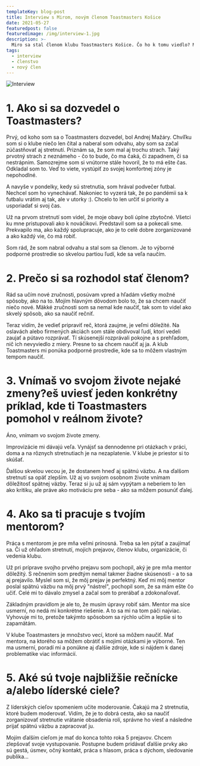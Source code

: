 ```yaml
---
templateKey: blog-post
title: Interview s Mirom, novým členom Toastmasters Košice
date: 2021-05-27
featuredpost: false
featuredimage: /img/interview-1.jpg
description: >-
  Miro sa stal členom klubu Toastmasters Košice. Čo ho k tomu viedlo? Má to pre neho prínos, aj keď je členom len pár mesiacov? Ak ste zvedaví, viac si môžete prečítať v rozhovore.
tags:
  - interview
  - členstvo
  - nový člen
---
```

![Interview](/img/interview-1.jpg)

# 1. Ako si sa dozvedel o Toastmasters?
Prvý, od koho som sa o Toastmasters dozvedel, bol Andrej Mažáry. Chvíľku som si o klube niečo len čítal a naberal som odvahu, aby som sa začal zúčastňovať aj stretnutí. Priznám sa, že som mal aj trochu strach. Taký prvotný strach z neznámeho - čo to bude, čo ma čaká, či zapadnem, či sa nestrápnim. Samozrejme som si vnútorne stále hovoril, že to má ešte čas. Odkladal som to. Veď to viete, vystúpiť zo svojej komfortnej zóny je nepohodlné. 

A navyše v pondelky, kedy sú stretnutia, som hrával podvečer futbal. Nechcel som ho vynechávať. Nakoniec to vyzerá tak, že po pandémii sa k futbalu vrátim aj tak, ale v utorky :). Chcelo to len určiť si priority a usporiadať si svoj čas.

Už na prvom stretnutí som videl, že moje obavy boli úplne zbytočné. Všetci ku mne pristupovali ako k nováčikovi. Predstavil som sa a pokecali sme. Prekvapilo ma, ako každý spolupracuje, ako je to celé dobre zorganizované a ako každý vie, čo má robiť. 

Som rád, že som nabral odvahu a stal som sa členom. Je to výborné podporné prostredie so skvelou partiou ľudí, kde sa veľa naučím.

# 2. Prečo si sa rozhodol stať členom?
Rád sa učím nové zručnosti, posúvam vpred a hľadám všetky možné spôsoby, ako na to. Mojím hlavným dôvodom bolo to, že sa chcem naučiť niečo nové. Mäkké zručnosti som sa nemal kde naučiť, tak som to videl ako skvelý spôsob, ako sa naučiť rečniť. 

Teraz vidím, že vedieť pripraviť reč, ktorá zaujme, je veľmi dôležité. Na oslavách alebo firmených akciách som stále obdivoval ľudí, ktorí vedeli zaujať a pútavo rozprávať. Tí skúsenejší rozprávali pokojne a s prehľadom, nič ich nevyviedlo z miery. Presne to sa chcem naučiť aj ja. A klub Toastmasters mi ponúka podporné prostredie, kde sa to môžem vlastným tempom naučiť.

# 3. Vnímaš vo svojom živote nejaké zmeny?eš uviesť jeden konkrétny príklad, kde ti Toastmasters pomohol v reálnom živote?
Áno, vnímam vo svojom živote zmeny. 

Improvizácie mi dávajú veľa. Vynájsť sa dennodenne pri otázkach v práci, doma a na rôznych stretnutiach je na nezaplatenie. V klube je priestor si to skúšať. 

Ďalšou skvelou vecou je, že dostanem hneď aj spätnú väzbu. A na ďalšom stretnutí sa opäť zlepším. Už aj vo svojom osobnom živote vnímam dôležitosť spätnej väzby. Teraz si ju už aj sám vypýtam a neberiem to len ako kritiku, ale práve ako motiváciu pre seba - ako sa môžem posunúť ďalej.

# 4. Ako sa ti pracuje s tvojím mentorom?
Práca s mentorom je pre mňa veľmi prínosná. Treba sa len pýtať a zaujímať sa. Či už ohľadom stretnutí, mojich prejavov, členov klubu, organizácie, či vedenia klubu. 

Už pri príprave svojho prvého prejavu som pochopil, aký je pre mňa mentor dôležitý. S rečnením som predtým nemal takmer žiadne skúsenosti - a to sa aj prejavilo. Myslel som si, že môj prejav je perfektný. Keď mi môj mentor poslal spätnú väzbu na môj prvý "nástrel", pochopil som, že sa mám ešte čo učiť. Celé mi to dávalo zmysel a začal som to prerábať a zdokonaľovať. 

Základným pravidlom je ale to, že musím úpravy robiť sám. Mentor ma síce usmerní, no nedá mi konkrétne riešenie. A to sa mi na tom páči najviac. Vyhovuje mi to, pretože takýmto spôsobom sa rýchlo učím a lepšie si to zapamätám. 

V klube Toastmasters je množstvo vecí, ktoré sa môžem naučiť. Mať mentora, na ktorého sa môžem obrátiť s mojimi otázkami je výborné. Ten ma usmerní, poradí mi a ponúkne aj ďalšie zdroje, kde si nájdem k danej problematike viac informácií. 

# 5. Aké sú tvoje najbližšie rečnícke a/alebo líderské ciele?
Z líderských cieľov spomeniem učite moderovanie. Čakajú ma 2 stretnutia, ktoré budem moderovať. Vidím, že je to dobrá cesta, ako sa naučiť zorganizovať stretnutie vrátanie obsadenia rolí, správne ho viesť a následne prijať spätnú väzbu a zapracovať ju. 

Mojím ďalším cieľom je mať do konca tohto roka 5 prejavov. Chcem zlepšovať svoje vystupovanie. Postupne budem pridávať ďalšie prvky ako sú gestá, úsmev, očný kontakt, práca s hlasom, práca s dýchom, sledovanie publika...
